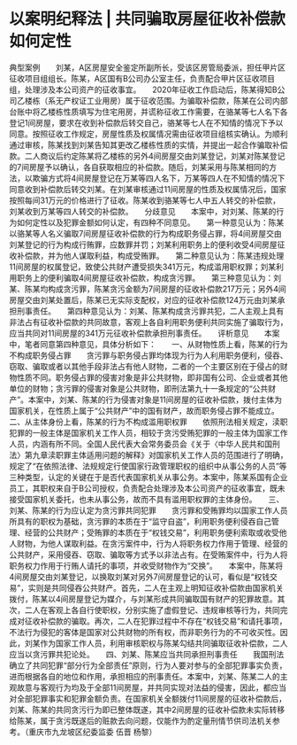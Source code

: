 # 以案明纪释法 | 共同骗取房屋征收补偿款如何定性

典型案例　　刘某，A区房屋安全鉴定所副所长，受该区房管局委派，担任甲片区征收项目组组长。陈某，A区国有B公司办公室主任，负责配合甲片区征收项目组，处理涉及本公司资产的征收事宜。　　2020年征收工作启动后，陈某得知B公司乙楼栋（系无产权证工业用房）属于征收范围。为骗取补偿款，陈某在公司内部台账中将乙楼栋性质填写为住宅用房，并谎称征收工作需要，在骆某等七人名下各登记1间房屋，要求在收到补偿款后转交自己，骆某等七人在不知情的情况下予以同意。按照征收工作规定，房屋性质及权属情况需由征收项目组核实确认。为顺利通过审核，陈某找到刘某告知其更改乙楼栋性质的实情，并提出一起合作骗取补偿款。二人商议后约定陈某将乙楼栋的另外4间房屋交由刘某登记，刘某对陈某登记的7间房屋予以确认，各自获取相应的补偿款。随后，刘某采用与陈某相同的方法，以欺骗方式将4间房屋登记在万某等四人名下，万某等四人在不知情的情况下同意收到补偿款后转交刘某。在刘某审核通过11间房屋的性质及权属情况后，国家按照每间31万元的价格进行了征收。陈某收到骆某等七人中五人转交的补偿款，刘某收到万某等四人转交的补偿款。　　分歧意见　　本案中，对刘某、陈某的行为如何定性以及犯罪金额如何认定，有四种不同意见。　　第一种意见认为：陈某以骆某等人名义骗取7间房屋征收补偿款的行为构成职务侵占罪，将4间房屋交由刘某登记的行为构成行贿罪，应数罪并罚；刘某利用职务上的便利收受4间房屋征收补偿款，并为他人谋取利益，构成受贿罪。　　第二种意见认为：陈某违规处理11间房屋的权属登记，致使公共财产遭受损失341万元，构成滥用职权罪；刘某利用职务上的便利骗取4间房屋征收补偿款，构成贪污罪。　　第三种意见认为：刘某、陈某均构成贪污罪，陈某贪污金额为7间房屋的征收补偿款217万元；另外4间房屋交由刘某处置后，陈某已无实际支配权，对应的征收补偿款124万元由刘某承担刑事责任。　　第四种意见认为：刘某、陈某构成贪污罪共犯，二人主观上具有非法占有征收补偿款的共同故意，客观上各自利用职务便利共同实施了骗取行为，应当共同对11间房屋的341万元征收补偿款承担刑事责任。　　评析意见　　本案中，笔者同意第四种意见，具体分析如下：　　一、从财物性质上看，陈某的行为不构成职务侵占罪　　贪污罪与职务侵占罪均体现为行为人利用职务便利，侵吞、窃取、骗取或者以其他手段非法占有他人财物，二者的一个主要区别在于侵占的财物性质不同。职务侵占罪的侵害对象是非公共财物，即非国有公司、企业或者其他单位的财物；贪污罪的侵害对象是公共财物，即刑法第九十一条规定的“公共财产”。本案中，刘某、陈某的行为侵害对象是11间房屋的征收补偿款，拨付主体为国家机关，在性质上属于“公共财产”中的国有财产，故而职务侵占罪不能成立。　　二、从主体身份上看，陈某的行为不构成滥用职权罪　　依照刑法相关规定，渎职犯罪的一般主体是国家机关工作人员，相较于贪污受贿犯罪的一般主体为国家工作人员，内涵有所不同。全国人民代表大会常务委员会《关于〈中华人民共和国刑法〉第九章渎职罪主体适用问题的解释》对国家机关工作人员的范围进行了明确，规定了“在依照法律、法规规定行使国家行政管理职权的组织中从事公务的人员”等三种类型，认定的关键在于是否代表国家机关从事公务。本案中，陈某系国有企业员工，其职权来自于B公司授权，负责配合处理涉及本公司资产的征收事宜，既未接受国家机关委托，也未从事公务，故而不具有滥用职权罪的主体身份。　　三、刘某、陈某的行为应认定为贪污罪共同犯罪　　贪污罪和受贿罪均以国家工作人员所具有的职权为基础，贪污罪的本质在于“监守自盗”，利用职务便利侵吞自己管理、经营的公共财产；受贿罪的本质在于“权钱交易”，利用职务便利索取或收受他人财物，为他人谋取利益。在贪污案件中，行为人将职务权力作用于管理、经营的公共财产，采用侵吞、窃取、骗取等方式予以非法占有。在受贿案件中，行为人将职务权力作用于行贿人请托的事项，并收受财物作为“交换”。　　本案中，陈某将4间房屋交由刘某登记，以换取刘某对另外7间房屋登记的认可，看似是“权钱交易”，实则是共同侵吞公共财产。首先，二人在主观上明知征收补偿款由国家机关拨付，陈某以4间房屋登记为媒介，与刘某形成共同骗取国有财产的犯罪故意。其次，二人在客观上各自行使职权，分别实施了虚假登记、违规审核等行为，共同完成对征收补偿款的骗取。再次，二人在犯罪过程中不存在“权钱交易”和请托事项，不法行为侵犯的客体是国家对公共财物的所有权，而非职务行为的不可收买性。因此，刘某作为国家工作人员，利用审核职权与陈某勾结共同骗取征收补偿款，二人应当以贪污罪共犯论处。　　四、刘某、陈某应当共同承担刑事责任　　我国刑法确立了共同犯罪“部分行为全部责任”原则，行为人要对参与的全部犯罪事实负责，进而根据各自的地位和作用，承担相应的刑事责任。本案中，刘某、陈某二人的主观故意与客观行为均及于全部11间房屋，并共同实现对法益的侵害，因此，都应当对全部犯罪事实和犯罪金额负责。在国家机关全额拨付11间房屋的征收补偿款后，刘某、陈某的共同贪污行为即已整体既遂，其中2间房屋的征收补偿款未实际转移给陈某，属于贪污既遂后的赃款去向问题，仅能作为酌定量刑情节供司法机关参考。（重庆市九龙坡区纪委监委 伍晋 杨黎）
